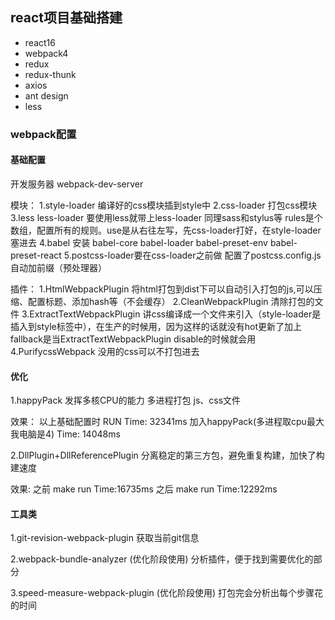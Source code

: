 ## react项目基础搭建

- react16
- webpack4
- redux
- redux-thunk
- axios
- ant design
- less


### webpack配置

#### 基础配置
开发服务器 webpack-dev-server

模块：
1.style-loader 编译好的css模块插到style中
2.css-loader 打包css模块
3.less less-loader 要使用less就带上less-loader 同理sass和stylus等 rules是个数组，配置所有的规则。use是从右往左写，先css-loader打好，在style-loader塞进去
4.babel 安装 babel-core babel-loader babel-preset-env babel-preset-react
5.postcss-loader要在css-loader之前做 配置了postcss.config.js 自动加前缀（预处理器）

插件：
1.HtmlWebpackPlugin 将html打包到dist下可以自动引入打包的js,可以压缩、配置标题、添加hash等（不会缓存）
2.CleanWebpackPlugin 清除打包的文件
3.ExtractTextWebpackPlugin 讲css编译成一个文件来引入（style-loader是插入到style标签中），在生产的时候用，因为这样的话就没有hot更新了加上fallback是当ExtractTextWebpackPlugin disable的时候就会用
4.PurifycssWebpack 没用的css可以不打包进去

#### 优化
1.happyPack
发挥多核CPU的能力 多进程打包 js、css文件

效果：
以上基础配置时 RUN Time: 32341ms
加入happyPack(多进程取cpu最大 我电脑是4) Time: 14048ms

2.DllPlugin+DllReferencePlugin
分离稳定的第三方包，避免重复构建，加快了构建速度

效果:
之前 make run Time:16735ms
之后 make run Time:12292ms

#### 工具类
1.git-revision-webpack-plugin
获取当前git信息

2.webpack-bundle-analyzer (优化阶段使用)
分析插件，便于找到需要优化的部分

3.speed-measure-webpack-plugin (优化阶段使用)
打包完会分析出每个步骤花的时间

